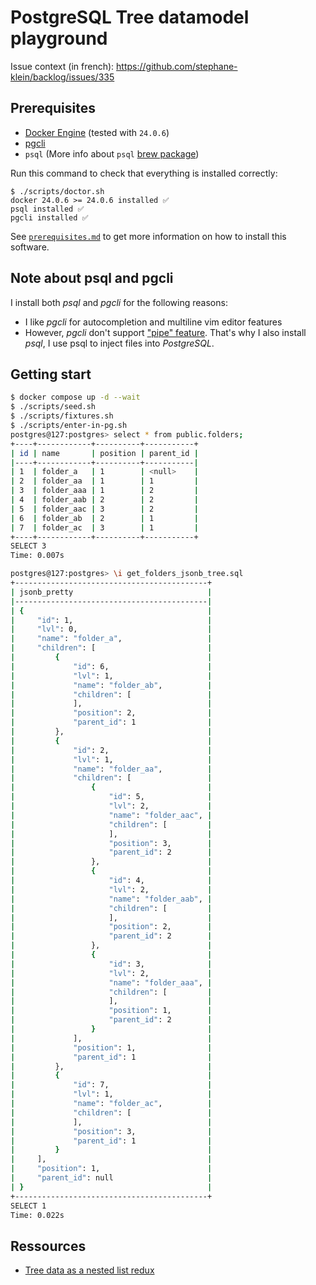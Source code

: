 # PostgreSQL Tree datamodel playground

Issue context (in french): https://github.com/stephane-klein/backlog/issues/335

## Prerequisites

- [Docker Engine](https://docs.docker.com/engine/) (tested with `24.0.6`)
- [pgcli](https://www.pgcli.com/)
- `psql` (More info about `psql` [brew package](https://stackoverflow.com/a/49689589/261061))

Run this command to check that everything is installed correctly:

```
$ ./scripts/doctor.sh
docker 24.0.6 >= 24.0.6 installed ✅
psql installed ✅
pgcli installed ✅
```

See [`prerequisites.md`](prerequisites.md) to get more information on how to install this software.

## Note about psql and pgcli

I install both *psql* and *pgcli* for the following reasons:

- I like *pgcli* for autocompletion and multiline vim editor features
- However, *pgcli* don't support ["pipe" feature](https://github.com/dbcli/pgcli/issues/307). That's why I also install *psql*, I use psql to inject files into *PostgreSQL*.

## Getting start

```sh
$ docker compose up -d --wait
$ ./scripts/seed.sh
$ ./scripts/fixtures.sh
$ ./scripts/enter-in-pg.sh
postgres@127:postgres> select * from public.folders;
+----+------------+----------+-----------+
| id | name       | position | parent_id |
|----+------------+----------+-----------|
| 1  | folder_a   | 1        | <null>    |
| 2  | folder_aa  | 1        | 1         |
| 3  | folder_aaa | 1        | 2         |
| 4  | folder_aab | 2        | 2         |
| 5  | folder_aac | 3        | 2         |
| 6  | folder_ab  | 2        | 1         |
| 7  | folder_ac  | 3        | 1         |
+----+------------+----------+-----------+
SELECT 3
Time: 0.007s

postgres@127:postgres> \i get_folders_jsonb_tree.sql
+-------------------------------------------+
| jsonb_pretty                              |
|-------------------------------------------|
| {                                         |
|     "id": 1,                              |
|     "lvl": 0,                             |
|     "name": "folder_a",                   |
|     "children": [                         |
|         {                                 |
|             "id": 6,                      |
|             "lvl": 1,                     |
|             "name": "folder_ab",          |
|             "children": [                 |
|             ],                            |
|             "position": 2,                |
|             "parent_id": 1                |
|         },                                |
|         {                                 |
|             "id": 2,                      |
|             "lvl": 1,                     |
|             "name": "folder_aa",          |
|             "children": [                 |
|                 {                         |
|                     "id": 5,              |
|                     "lvl": 2,             |
|                     "name": "folder_aac", |
|                     "children": [         |
|                     ],                    |
|                     "position": 3,        |
|                     "parent_id": 2        |
|                 },                        |
|                 {                         |
|                     "id": 4,              |
|                     "lvl": 2,             |
|                     "name": "folder_aab", |
|                     "children": [         |
|                     ],                    |
|                     "position": 2,        |
|                     "parent_id": 2        |
|                 },                        |
|                 {                         |
|                     "id": 3,              |
|                     "lvl": 2,             |
|                     "name": "folder_aaa", |
|                     "children": [         |
|                     ],                    |
|                     "position": 1,        |
|                     "parent_id": 2        |
|                 }                         |
|             ],                            |
|             "position": 1,                |
|             "parent_id": 1                |
|         },                                |
|         {                                 |
|             "id": 7,                      |
|             "lvl": 1,                     |
|             "name": "folder_ac",          |
|             "children": [                 |
|             ],                            |
|             "position": 3,                |
|             "parent_id": 1                |
|         }                                 |
|     ],                                    |
|     "position": 1,                        |
|     "parent_id": null                     |
| }                                         |
+-------------------------------------------+
SELECT 1
Time: 0.022s
```

## Ressources

- [Tree data as a nested list redux](https://schinckel.net/2017/07/01/tree-data-as-a-nested-list-redux/)
